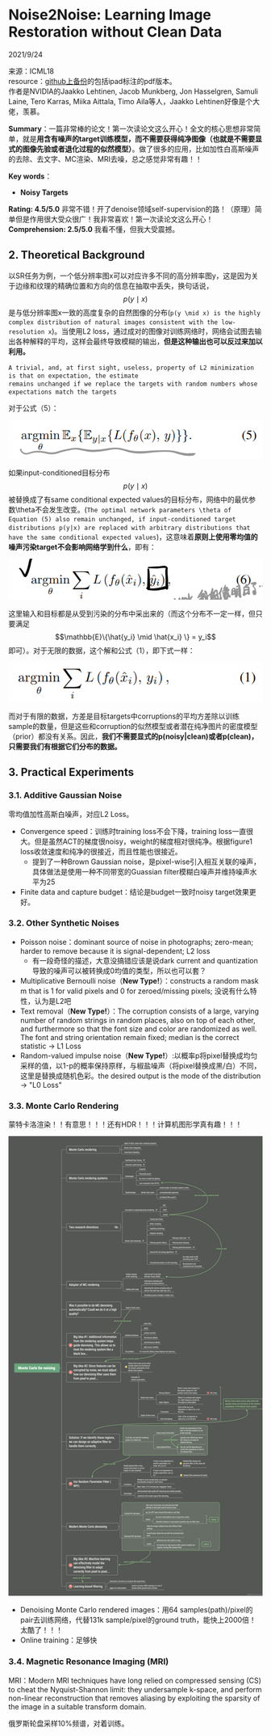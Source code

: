 # Noise2Noise: Learning Image Restoration without Clean Data  

2021/9/24  

来源：ICML18  
resource：[github上备份](https://github.com/YouCaiJun98/YouCaiJun98.github.io/blob/master/articles/CV/Denoising/noise2noise.pdf)的包括ipad标注的pdf版本。  
作者是NVIDIA的Jaakko Lehtinen, Jacob Munkberg, Jon Hasselgren, Samuli Laine, Tero Karras, Miika Aittala, Timo Aila等人，Jaakko Lehtinen好像是个大佬，羡慕。  

**Summary**：一篇非常棒的论文！第一次读论文这么开心！全文的核心思想非常简单，就是**用含有噪声的target训练模型，而不需要获得纯净图像（也就是不需要显式的图像先验或者退化过程的似然模型）**。做了很多的应用，比如加性白高斯噪声的去除、去文字、MC渲染、MRI去噪，总之感觉非常有趣！！          

**Key words**：  
* **Noisy Targets**  

**Rating: 4.5/5.0** 非常不错！开了denoise领域self-supervision的路！（原理）简单但是作用很大受众很广！我非常喜欢！第一次读论文这么开心！  
**Comprehension: 2.5/5.0** 我看不懂，但我大受震撼。   

## 2. Theoretical Background  
以SR任务为例，一个低分辨率图x可以对应许多不同的高分辨率图y，这是因为关于边缘和纹理的精确位置和方向的信息在抽取中丢失，换句话说，$$p(y \mid x)$$是与低分辨率图x一致的高度复杂的自然图像的分布(`p(y \mid x) is the highly complex distribution of natural images consistent with the low-resolution x`)。当使用L2 loss，通过成对的图像对训练网络时，网络会试图去输出各种解释的平均，这样会最终导致模糊的输出，**但是这种输出也可以反过来加以利用。**  

```  
A trivial, and, at first sight, useless, property of L2 minimization is that on expectation, the estimate 
remains unchanged if we replace the targets with random numbers whose expectations match the targets
```  

对于公式（5）：  

![](https://raw.githubusercontent.com/YouCaiJun98/MyPicBed/main/imgs/202109250001.png)  

如果input-conditioned目标分布$$p(y \mid x)$$被替换成了有same conditional expected values的目标分布，网络中的最优参数\theta不会发生改变。(`The optimal network parameters \theta of Equation (5) also remain unchanged, if input-conditioned target distributions p(y|x) are replaced with arbitrary distributions that have the same conditional expected values`)，这意味着**原则上使用零均值的噪声污染target不会影响网络学到什么**，即有：  

![](https://raw.githubusercontent.com/YouCaiJun98/MyPicBed/main/imgs/202109250002.png)  

这里输入和目标都是从受到污染的分布中采出来的（而这个分布不一定一样，但只要满足$$\mathbb{E}\{\hat{y_i} \mid \hat{x_i} \} = y_i$$即可）。对于无限的数据，这个解和公式（1），即下式一样：  

![](https://raw.githubusercontent.com/YouCaiJun98/MyPicBed/main/imgs/202109250003.png)  

而对于有限的数据，方差是目标targets中corruptions的平均方差除以训练sample的数量，但是这些和corruption的似然模型或者潜在纯净图片的密度模型（prior）都没有关系。因此，**我们不需要显式的p(noisy|clean)或者p(clean)，只需要我们有根据它们分布的数据。**  

## 3. Practical Experiments  
### 3.1. Additive Gaussian Noise  
零均值加性高斯白噪声，对应L2 Loss。  
* Convergence speed：训练时training loss不会下降，training loss一直很大。但是虽然ACT的梯度很noisy，weight的梯度相对很纯净。根据figure1 loss收敛速度和纯净的很接近，而且性能也很接近。  
    * 提到了一种Brown Gaussian noise，是pixel-wise引入相互关联的噪声，具体做法是使用一种不同带宽的Guassian filter模糊白噪声并维持噪声水平为25  
* Finite data and capture budget：结论是budget一致时noisy target效果更好。  

### 3.2. Other Synthetic Noises  
* Poisson noise：dominant source of noise in photographs; zero-mean; harder to remove because it is signal-dependent; L2 loss  
    * 有一段奇怪的描述，大意没搞错应该是说dark current and quantization导致的噪声可以被转换成0均值的类型，所以也可以套？  
* Multiplicative Bernoulli noise（**New Type!**）：constructs a random mask m that is 1 for valid pixels and 0 for zeroed/missing pixels; 没说有什么特性，认为是L2吧  
* Text removal（**New Type!**）：The corruption consists of a large, varying number of random strings in random places, also on top of each other, and furthermore so that the font size and color are randomized as well. The font and string orientation remain fixed; median is the correct statistic -> L1 Loss  
* Random-valued impulse noise（**New Type!**）:以概率p将pixel替换成均匀采样的值，以1-p的概率保持原样，与椒盐噪声（将pixel替换成黑/白）不同，这里是替换成随机色彩。the desired output is the mode of the distribution -> "L0 Loss"  

### 3.3. Monte Carlo Rendering  
蒙特卡洛渲染！！有意思！！！还有HDR！！！计算机图形学真有趣！！！  

![](https://raw.githubusercontent.com/YouCaiJun98/MyPicBed/main/imgs/MonteCarloRendering.png)  

* Denoising Monte Carlo rendered images：用64 samples(path)/pixel的pair去训练网络，代替131k sample/pixel的ground truth，能快上2000倍！太酷了！！！  
* Online training：足够快  

### 3.4. Magnetic Resonance Imaging (MRI)  
MRI：Modern MRI techniques have long relied on compressed sensing (CS) to cheat the Nyquist-Shannon limit: they undersample k-space, and perform non-linear reconstruction that removes aliasing by exploiting the sparsity of the image in a suitable transform domain.  

俄罗斯轮盘采样10%频谱，对着训练。  



